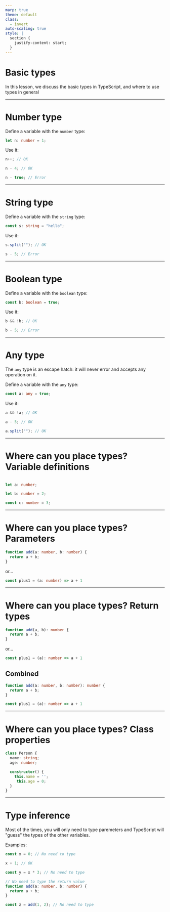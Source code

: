 ```yaml
---
marp: true
theme: default
class:
  - invert
auto-scaling: true
style: |
  section {
    justify-content: start;
  }
---
```


# Basic types

In this lesson, we discuss the basic types in TypeScript, and where to use types in general

---

# Number type

Define a variable with the `number` type:

```ts
let n: number = 1;
```

Use it:

```ts
n++; // OK

n - 4; // OK

n - true; // Error
```

---

# String type

Define a variable with the `string` type:

```ts
const s: string = "hello";
```

Use it:

```ts
s.split(""); // OK

s - 5; // Error
```

---

# Boolean type

Define a variable with the `boolean` type:

```ts
const b: boolean = true;
```

Use it:

```ts
b && !b; // OK

b - 5; // Error
```

---

# Any type

The `any` type is an escape hatch: it will never error and accepts any
operation on it.

Define a variable with the `any` type:

```ts
const a: any = true;
```

Use it:

```ts
a && !a; // OK

a - 5; // OK

a.split(""); // OK

```

---

# Where can you place types? Variable definitions


```ts

let a: number;

let b: number = 2;

const c: number = 3;
```

---

# Where can you place types? Parameters

```ts
function add(a: number, b: number) {
  return a + b;
}
```

or...

```ts
const plus1 = (a: number) => a + 1
```

---

# Where can you place types? Return types

```ts
function add(a, b): number {
  return a + b;
}
```

or...

```ts
const plus1 = (a): number => a + 1
```

## Combined

```ts
function add(a: number, b: number): number {
  return a + b;
}

const plus1 = (a): number => a + 1
```

---

# Where can you place types? Class properties

```ts
class Person {
  name: string;
  age: number;

  constructor() {
    this.name = '';
     this.age = 0;
  }
}
```

---

# Type inference

Most of the times, you will only need to type paremeters and TypeScript
will "guess" the types of the other variables.

Examples:

```ts
const x = 0; // No need to type

x + 1; // OK

const y = x * 3; // No need to type

// No need to type the return value
function add(a: number, b: number) {
  return a + b;
}

const z = add(1, 2); // No need to type
```
